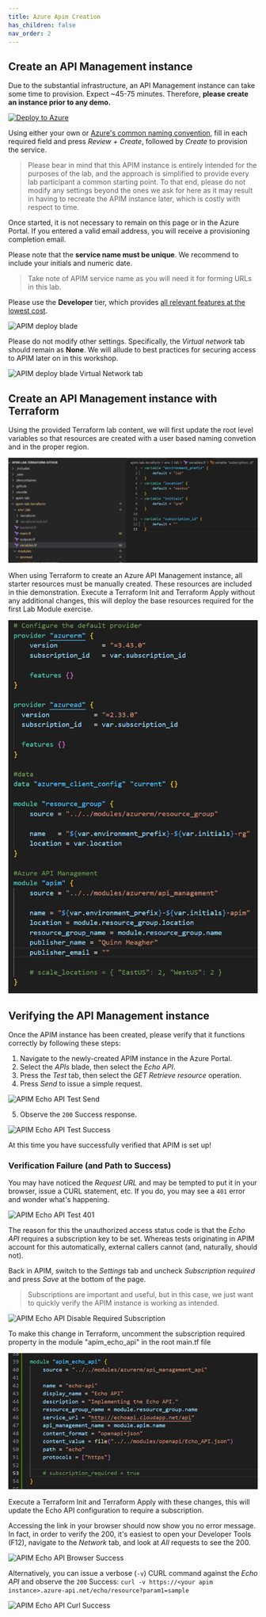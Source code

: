 ```yaml
---
title: Azure Apim Creation
has_children: false
nav_order: 2
---
```



## Create an API Management instance

Due to the substantial infrastructure, an API Management instance can take some time to provision. Expect ~45-75 minutes. Therefore, **please create an instance prior to any demo.**

[![Deploy to Azure](https://aka.ms/deploytoazurebutton)](https://portal.azure.com/#create/Microsoft.ApiManagement)

Using either your own or [Azure's common naming convention](https://docs.microsoft.com/en-us/azure/cloud-adoption-framework/ready/azure-best-practices/resource-naming), fill in each required field and press *Review + Create*, followed by *Create* to provision the service. 

> Please bear in mind that this APIM instance is entirely intended for the purposes of the lab, and the approach is simplified to provide every lab participant a common starting point. To that end, please do not modify any settings beyond the ones we ask for here as it may result in having to recreate the APIM instance later, which is costly with respect to time.

Once started, it is not necessary to remain on this page or in the Azure Portal. If you entered a valid email address, you will receive a provisioning completion email.

Please note that the **service name must be unique**. We recommend to include your initials and numeric date.

> Take note of APIM service name as you will need it for forming URLs in this lab.

Please use the **Developer** tier, which provides [all relevant features at the lowest cost](https://azure.microsoft.com/en-us/pricing/details/api-management/#pricing). 

![APIM deploy blade](../../assets/images/apim-deploy-blade.png)

Please do not modify other settings. Specifically, the *Virtual network* tab should remain as **None**. We will allude to best practices for securing access to APIM later on in this workshop.

![APIM deploy blade Virtual Network tab](../../assets/images/apim-deploy-blade-vnet.png)

## Create an API Management instance with Terraform
Using the provided Terraform lab content, we will first update the root level variables so that resources are created with a user based naming convetion and in the proper region. 

![Terraform Root Variables](../../assets/images/tf-root-variables.png)

When using Terraform to create an Azure API Management instance, all starter resources must be manually created. These resources are included in thie demonstration. Execute a Terraform Init and Terraform Apply without any additional changes, this will deploy the base resources required for the first Lab Module exercise.

![Terraform APIM Creation](../../assets/images/tf-apim-creation.png)

## Verifying the API Management instance

Once the APIM instance has been created, please verify that it functions correctly by following these steps:

1) Navigate to the newly-created APIM instance in the Azure Portal.  
2) Select the *APIs* blade, then select the *Echo API*.   
3) Press the *Test* tab, then select the *GET Retrieve resource* operation.  
4) Press *Send* to issue a simple request.  

  ![APIM Echo API Test Send](../../assets/images/apim-echo-api-test-1.png)

5) Observe the `200` Success response.  

  ![APIM Echo API Test Success](../../assets/images/apim-echo-api-test-2.png)

At this time you have successfully verified that APIM is set up!

### Verification Failure (and Path to Success)

You may have noticed the *Request URL* and may be tempted to put it in your browser, issue a CURL statement, etc. If you do, you may see a `401` error and wonder what's happening.

![APIM Echo API Test 401](../../assets/images/apim-echo-api-test-3.png)

The reason for this the unauthorized access status code is that the *Echo API* requires a subscription key to be set. Whereas tests originating in APIM account for this automatically, external callers cannot (and, naturally, should not).

Back in APIM, switch to the *Settings* tab and uncheck *Subscription required* and press *Save* at the bottom of the page.

> Subscriptions are important and useful, but in this case, we just want to quickly verify the APIM instance is working as intended.

![APIM Echo API Disable Required Subscription](../../assets/images/apim-echo-api-test-4.png)

To make this change in Terraform, uncomment the subscription required property in the module "apim_echo_api" in the root main.tf file

![Terraform Subscription Required](../../assets/images/tf-module-1-subscription-required.png)

Execute a Terraform Init and Terraform Apply with these changes, this will update the Echo API configuration to require a subscription.

Accessing the link in your browser should now show you no error message. In fact, in order to verify the 200, it's easiest to open your Developer Tools (F12), navigate to the *Network* tab, and look at *All* requests to see the 200.

![APIM Echo API Browser Success](../../assets/images/apim-echo-api-test-5.png)

Alternatively, you can issue a verbose (`-v`) CURL command against the *Echo API* and observe the `200` Success: `curl -v https://<your apim instance>.azure-api.net/echo/resource?param1=sample`

![APIM Echo API Curl Success](../../assets/images/apim-echo-api-test-6.png)